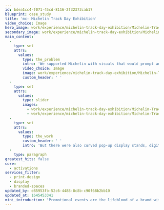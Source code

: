 ```yaml
---
id: bdea1cc4-f071-45cd-8116-2f32373cab17
blueprint: case_study
title: 'mc- Michelin Track Day Exhibition'
video_choice: Image
hero_image: work/experience/michelin-track-day-exhibition/Michelin-TrackDay-50-Experience-Full-Image-2732x1536.jpg
secondary_image: work/experience/michelin-track-day-exhibition/Michelin-TrackDay-50-Experience-Secondary-Image-896x597-v2.jpg
main_content:
  -
    type: set
    attrs:
      values:
        type: the_problem
        intro: 'We supported Michelin with visuals that would prompt and remind the dealers of CrossClimate2 in a number of ways. First of all there were a range of pull-up and trackside banners to show off the hero artwork for the tyre.'
        video_choice: Image
        image: work/experience/michelin-track-day-exhibition/Michelin-TrackDay-50-Experience-Large-927x522.jpg
        custom_header: ' '
  -
    type: set
    attrs:
      values:
        type: slider
        images:
          - work/experience/michelin-track-day-exhibition/Michelin-TrackDay-50-Experience-Small-740x416.25-1.jpg
          - work/experience/michelin-track-day-exhibition/Michelin-TrackDay-50-Experience-Small-740x416.25-2.jpg
  -
    type: set
    attrs:
      values:
        type: the_work
        custom_header: ' '
        intro: 'But there were also curved pop-up display stands, digital screens and even mugs for the partners to take away. All in all, a few nice touches went a long way to helping people remember what the CrossClimate2 is, and what it can do. '
  -
    type: paragraph
greatest_hits: false
core:
  - activations
services_filter:
  - print-design
  - display
  - branded-spaces
updated_by: e85953fb-52c6-4488-8c8b-c90f68b2bb10
updated_at: 1645453341
mini_introduction: 'Promotional events are the lifeblood of a brand with as many products as Michelin. To make a point, you''ve got to get your message across in a very real way. That''s why Michelin asked us to help them with an event where the CrossClimate2 tyre would be demonstrated to dealers on track.'
---
```

